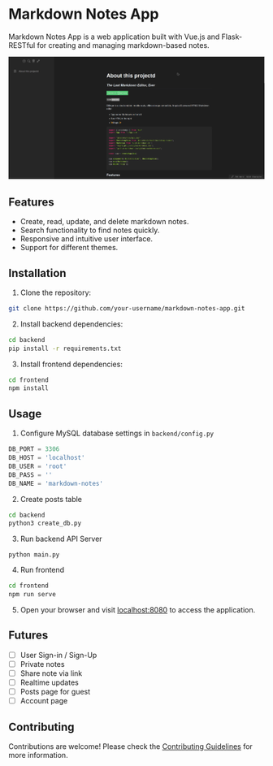 # Markdown Notes App

Markdown Notes App is a web application built with Vue.js and Flask-RESTful for creating and managing markdown-based notes.

![#Screenshot](media/screenshot.png)

## Features

-   Create, read, update, and delete markdown notes.
-   Search functionality to find notes quickly.
-   Responsive and intuitive user interface.
-   Support for different themes.

## Installation

1. Clone the repository:

```bash
git clone https://github.com/your-username/markdown-notes-app.git
```

2. Install backend dependencies:

```bash
cd backend
pip install -r requirements.txt
```

3. Install frontend dependencies:

```bash
cd frontend
npm install
```

## Usage

1. Configure MySQL database settings in `backend/config.py`

```python
DB_PORT = 3306
DB_HOST = 'localhost'
DB_USER = 'root'
DB_PASS = ''
DB_NAME = 'markdown-notes'
```

2. Create posts table

```bash
cd backend
python3 create_db.py
```

3. Run backend API Server

```
python main.py
```

4. Run frontend

```bash
cd frontend
npm run serve
```

5. Open your browser and visit [localhost:8080](http://localhost:8080) to access the application.

## Futures

- [ ] User Sign-in / Sign-Up
- [ ] Private notes
- [ ] Share note via link
- [ ] Realtime updates
- [ ] Posts page for guest
- [ ] Account page

## Contributing

Contributions are welcome! Please check the [Contributing Guidelines](CONTRIBUTING.md) for more information.
